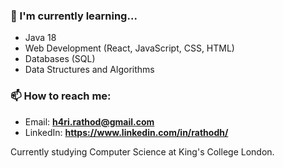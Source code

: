 

<!--
**harirathod/harirathod** is a ✨ _special_ ✨ repository because its `README.md` (this file) appears on your GitHub profile.

Here are some ideas to get you started:

- 🔭 I’m currently working on ...
- 🌱 I’m currently learning ...
- 👯 I’m looking to collaborate on ...
- 🤔 I’m looking for help with ...
- 💬 Ask me about ...
- 📫 How to reach me: ...
- 😄 Pronouns: ...
- ⚡ Fun fact: ...
-->

### 🌱 I'm currently learning...
- Java 18
- Web Development (React, JavaScript, CSS, HTML)
- Databases (SQL)
- Data Structures and Algorithms

### 📫 How to reach me:
- Email: **h4ri.rathod@gmail.com**
- LinkedIn: **https://www.linkedin.com/in/rathodh/**

Currently studying Computer Science at King's College London.
